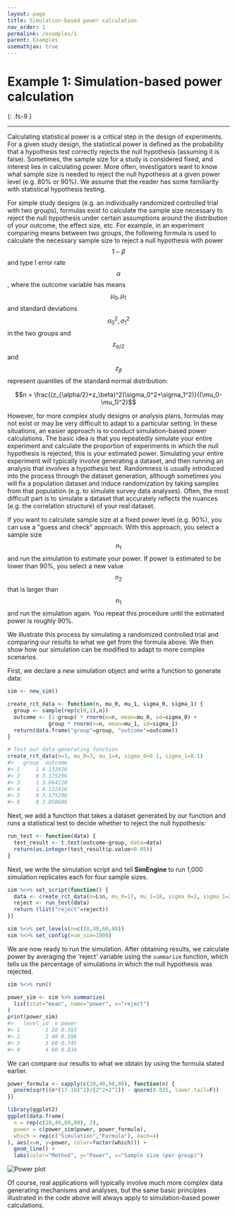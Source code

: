 ```yaml
---
layout: page
title: Simulation-based power calculation
nav_order: 1
permalink: /examples/1
parent: Examples
usemathjax: true
---
```


# Example 1: Simulation-based power calculation
{: .fs-9 }

---

Calculating statistical power is a critical step in the design of experiments. For a given study design, the statistical power is defined as the probability that a hypothesis test correctly rejects the null hypothesis (assuming it is false). Sometimes, the sample size for a study is considered fixed, and interest lies in calculating power. More often, investigators want to know what sample size is needed to reject the null hypothesis at a given power level (e.g. 80% or 90%). We assume that the reader has some familiarity with statistical hypothesis testing.

For simple study designs (e.g. an individually randomized controlled trial with two groups), formulas exist to calculate the sample size necessary to reject the null hypothesis under certain assumptions around the distribution of your outcome, the effect size, etc. For example, in an experiment comparing means between two groups, the following formula is used to calculate the necessary sample size to reject a null hypothesis with power $$1-\beta$$ and type I error rate $$\alpha$$, where the outcome variable has means $$\mu_0,\mu_1$$ and standard deviations $$\sigma_0^2,\sigma_1^2$$ in the two groups and $$z_{\alpha/2}$$ and $$z_\beta$$ represent quantiles of the standard normal distribution:

$$n = \frac{(z_{\alpha/2}+z_\beta)^2(\sigma_0^2+\sigma_1^2)}{(\mu_0-\mu_1)^2}$$

However, for more complex study designs or analysis plans, formulas may not exist or may be very difficult to adapt to a particular setting. In these situations, an easier approach is to conduct simulation-based power calculations. The basic idea is that you repeatedly simulate your entire experiment and calculate the proportion of experiments in which the null hypothesis is rejected; this is your estimated power. Simulating your entire experiment will typically involve generating a dataset, and then running an analysis that involves a hypothesis test. Randomness is usually introduced into the process through the dataset generation, although sometimes you will fix a population dataset and induce randomization by taking samples from that population (e.g. to simulate survey data analyses). Often, the most difficult part is to simulate a dataset that accurately reflects the nuances (e.g. the correlation structure) of your real dataset.

If you want to calculate sample size at a fixed power level (e.g. 90%), you can use a "guess and check" approach. With this approach, you select a sample size $$n_1$$ and run the simulation to estimate your power. If power is estimated to be lower than 90%, you select a new value $$n_2$$ that is larger than $$n_1$$ and run the simulation again. You repeat this procedure until the estimated power is roughly 90%.

We illustrate this process by simulating a randomized controlled trial and comparing our results to what we get from the formula above. We then show how our simulation can be modified to adapt to more complex scenarios.

First, we declare a new simulation object and write a function to generate data:

```R
sim <- new_sim()

create_rct_data <- function(n, mu_0, mu_1, sigma_0, sigma_1) {
  group <- sample(rep(c(0,1),n))
  outcome <- (1-group) * rnorm(n=n, mean=mu_0, sd=sigma_0) +
             group * rnorm(n=n, mean=mu_1, sd=sigma_1)
  return(data.frame("group"=group, "outcome"=outcome))
}

# Test our data-generating function
create_rct_data(n=3, mu_0=3, mu_1=4, sigma_0=0.1, sigma_1=0.1)
#>   group  outcome
#> 1     1 4.132416
#> 2     0 3.175296
#> 3     1 3.664128
#> 4     1 4.132416
#> 5     0 3.175296
#> 6     0 3.050606
```

Next, we add a function that takes a dataset generated by our function and runs a statistical test to decide whether to reject the null hypothesis:

```R
run_test <- function(data) {
  test_result <- t.test(outcome~group, data=data)
  return(as.integer(test_result$p.value<0.05))
}
```

Next, we write the simulation script and tell **SimEngine** to run 1,000 simulation replicates each for four sample sizes.

```R
sim %<>% set_script(function() {
  data <- create_rct_data(n=L$n, mu_0=17, mu_1=18, sigma_0=2, sigma_1=2)
  reject <- run_test(data)
  return (list("reject"=reject))
})

sim %<>% set_levels(n=c(20,40,60,80))
sim %<>% set_config(num_sim=1000)
```

We are now ready to run the simulation. After obtaining results, we calculate power by averaging the 'reject' variable using the `summarize` function, which tells us the percentage of simulations in which the null hypothesis was rejected.

```R
sim %<>% run()

power_sim <- sim %>% summarize(
  list(stat="mean", name="power", x="reject")
)
print(power_sim)
#>   level_id  n power
#> 1        1 20 0.393
#> 2        2 40 0.586
#> 3        3 60 0.745
#> 4        4 80 0.834
```

We can compare our results to what we obtain by using the formula stated earlier.

```R
power_formula <- sapply(c(20,40,60,80), function(n) {
  pnorm(sqrt((n*(17-18)^2)/(2^2+2^2)) - qnorm(0.025, lower.tail=F))
})

library(ggplot2)
ggplot(data.frame(
  n = rep(c(20,40,60,80), 2),
  power = c(power_sim$power, power_formula),
  which = rep(c("Simulation","Formula"), each=4)
), aes(x=n, y=power, color=factor(which))) +
  geom_line() +
  labs(color="Method", y="Power", x="Sample size (per group)")
```

![Power plot](../assets/images/example1_plot.png)

Of course, real applications will typically involve much more complex data generating mechanisms and analyses, but the same basic principles illustrated in the code above will always apply to simulation-based power calculations.
